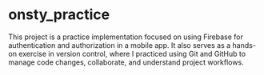 # onsty_practice

This project is a practice implementation focused on using Firebase for authentication and authorization in a mobile app. It also serves as a hands-on exercise in version control, where I practiced using Git and GitHub to manage code changes, collaborate, and understand project workflows.